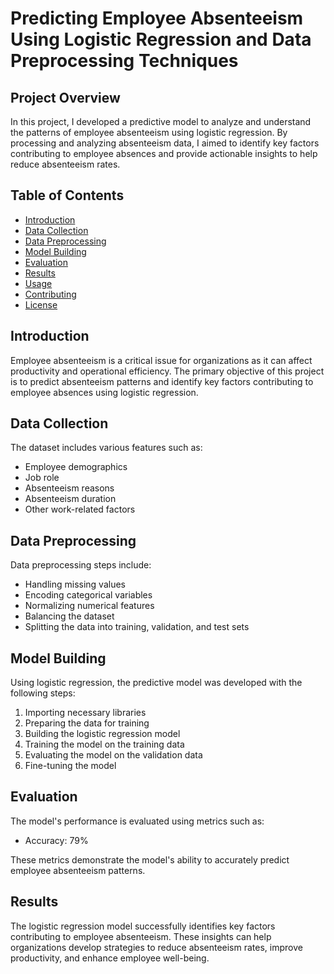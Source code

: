 # Predicting Employee Absenteeism Using Logistic Regression and Data Preprocessing Techniques

## Project Overview

In this project, I developed a predictive model to analyze and understand the patterns of employee absenteeism using logistic regression. By processing and analyzing absenteeism data, I aimed to identify key factors contributing to employee absences and provide actionable insights to help reduce absenteeism rates.

## Table of Contents

- [Introduction](#introduction)
- [Data Collection](#data-collection)
- [Data Preprocessing](#data-preprocessing)
- [Model Building](#model-building)
- [Evaluation](#evaluation)
- [Results](#results)
- [Usage](#usage)
- [Contributing](#contributing)
- [License](#license)

## Introduction

Employee absenteeism is a critical issue for organizations as it can affect productivity and operational efficiency. The primary objective of this project is to predict absenteeism patterns and identify key factors contributing to employee absences using logistic regression.

## Data Collection

The dataset includes various features such as:

- Employee demographics
- Job role
- Absenteeism reasons
- Absenteeism duration
- Other work-related factors

## Data Preprocessing

Data preprocessing steps include:

- Handling missing values
- Encoding categorical variables
- Normalizing numerical features
- Balancing the dataset
- Splitting the data into training, validation, and test sets

## Model Building

Using logistic regression, the predictive model was developed with the following steps:

1. Importing necessary libraries
2. Preparing the data for training
3. Building the logistic regression model
4. Training the model on the training data
5. Evaluating the model on the validation data
6. Fine-tuning the model

## Evaluation

The model's performance is evaluated using metrics such as:

- Accuracy: 79%

These metrics demonstrate the model's ability to accurately predict employee absenteeism patterns.

## Results

The logistic regression model successfully identifies key factors contributing to employee absenteeism. These insights can help organizations develop strategies to reduce absenteeism rates, improve productivity, and enhance employee well-being.
